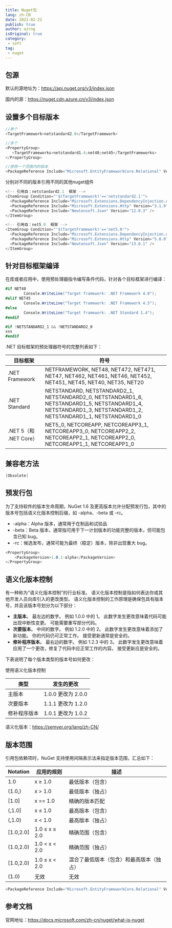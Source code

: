 ```yaml
---
title: Nuget包
lang: zh-CN
date: 2021-02-22
publish: true
author: azrng
isOriginal: true
category:
 - soft
tag:
 - nuget 
---
```

## 包源

默认的源地址为：https://api.nuget.org/v3/index.json

国内的源：https://nuget.cdn.azure.cn/v3/index.json

## 设置多个目标版本

```csharp
//单个
<TargetFramework>netstandard2.0</TargetFramework>

//多个
<PropertyGroup>
   <TargetFrameworks>netstandard1.4;net40;net45</TargetFrameworks>
</PropertyGroup>

//使用一个范围内的版本
<PackageReference Include="Microsoft.EntityFrameworkCore.Relational" Version="[5.0.5,6.0.0)" />
```

分别对不同的版本引用不同的其他nuget组件

```csharp
<!-- 引用自：netstandard2.1  框架 -->
<ItemGroup Condition="'$(TargetFramework)'=='netstandard2.1'">
  <PackageReference Include="Microsoft.Extensions.DependencyInjection.Abstractions" Version="3.1.9" />
  <PackageReference Include="Microsoft.Extensions.Http" Version="3.1.9" />
  <PackageReference Include="Newtonsoft.Json" Version="12.0.3" />
</ItemGroup>

<!-- 引用自：net5.0  框架 -->
<ItemGroup Condition="'$(TargetFramework)'=='net5.0'">
  <PackageReference Include="Microsoft.Extensions.DependencyInjection.Abstractions" Version="5.0.0" />
  <PackageReference Include="Microsoft.Extensions.Http" Version="5.0.0" />
  <PackageReference Include="Newtonsoft.Json" Version="13.0.1" />
</ItemGroup>
```

## 针对目标框架编译

在库或者应用中，使用预处理器指令编写条件代码，针对各个目标框架进行编译：

```csharp
#if NET40
        Console.WriteLine("Target framework: .NET Framework 4.0");
#elif NET45
        Console.WriteLine("Target framework: .NET Framework 4.5");
#else
        Console.WriteLine("Target framework: .NET Standard 1.4");
#endif

#if !NETSTANDARD2_1 && !NETSTANDARD2_0
xxx
#endif
```

 .NET 目标框架的预处理器符号的完整列表如下：

| **目标框架**           | **符号**                                                     |
| ---------------------- | ------------------------------------------------------------ |
| .NET Framework         | NETFRAMEWORK, NET48, NET472, NET471, NET47, NET462, NET461, NET46, NET452, NET451, NET45, NET40, NET35, NET20 |
| .NET Standard          | NETSTANDARD, NETSTANDARD2_1, NETSTANDARD2_0, NETSTANDARD1_6, NETSTANDARD1_5, NETSTANDARD1_4, NETSTANDARD1_3, NETSTANDARD1_2, NETSTANDARD1_1, NETSTANDARD1_0 |
| .NET 5（和 .NET Core） | NET5_0, NETCOREAPP, NETCOREAPP3_1, NETCOREAPP3_0, NETCOREAPP2_2, NETCOREAPP2_1, NETCOREAPP2_0, NETCOREAPP1_1, NETCOREAPP1_0 |

## 兼容老方法

```csharp
[Obsolete]
```

## 预发行包

为了支持软件的版本生命周期，NuGet 1.6 及更高版本允许分配预发行包，其中的版本号包括语义化版本控制后缀，如 -alpha、-beta 或 -rc。

- -alpha：Alpha 版本，通常用于在制品和试验品
- -beta：Beta 版本，通常指可用于下一计划版本的功能完整的版本，但可能包含已知 bug。
- -rc：候选发布，通常可能为最终（稳定）版本，除非出现重大 bug。

```csharp
<PropertyGroup>
    <PackageVersion>1.0.1-alpha</PackageVersion>
</PropertyGroup>
```

## 语义化版本控制

有一种称为“语义化版本控制”的行业标准。 语义化版本控制是指如何表达你或其他开发人员向库引入的更改类型。 语义化版本控制的工作原理是确保包具有版本号，并且该版本号划分为以下部分：

- **主版本**。 最左边的数字。 例如 1.0.0 中的 1。 此数字发生更改意味着代码可能出现中断性变更。 可能需要重写部分代码。
- **次要版本**。 中间的数字。 例如 1.2.0 中的 2。 此数字发生更改意味着添加了新功能。 你的代码仍可正常工作。 接受更新通常是安全的。
- **修补程序版本**。 最右边的数字。 例如 1.2.3 中的 3。 此数字发生更改意味着应用了一个更改，修复了代码中应正常工作的内容。 接受更新应是安全的。

下表说明了每个版本类型的版本号如何更改：

使用语义化版本控制

| 类型         | 发生的更改         |
| ------------ | ------------------ |
| 主版本       | 1.0.0 更改为 2.0.0 |
| 次要版本     | 1.1.1 更改为 1.2.0 |
| 修补程序版本 | 1.0.1 更改为 1.0.2 |

语义化版本：https://semver.org/lang/zh-CN/

## 版本范围

引用包依赖项时，NuGet 支持使用间隔表示法来指定版本范围，汇总如下：

| Notation  | 应用的规则    | 描述                                     |
| --------- | ------------- | ---------------------------------------- |
| 1.0       | x ≥ 1.0       | 最低版本（包含）                         |
| (1.0,)    | x > 1.0       | 最低版本（独占）                         |
| [1.0]     | x == 1.0      | 精确的版本匹配                           |
| (,1.0]    | x ≤ 1.0       | 最高版本（包含）                         |
| (,1.0)    | x < 1.0       | 最高版本（独占）                         |
| [1.0,2.0] | 1.0 ≤ x ≤ 2.0 | 精确范围（包含）                         |
| (1.0,2.0) | 1.0 < x < 2.0 | 精确范围（独占）                         |
| [1.0,2.0) | 1.0 ≤ x < 2.0 | 混合了最低版本（包含）和最高版本（独占） |
| (1.0)     | 无效          | 无效                                     |

```csharp
<PackageReference Include="Microsoft.EntityFrameworkCore.Relational" Version="[5.0.5,6.0.0)" />
```

## 参考文档

官网地址：https://docs.microsoft.com/zh-cn/nuget/what-is-nuget